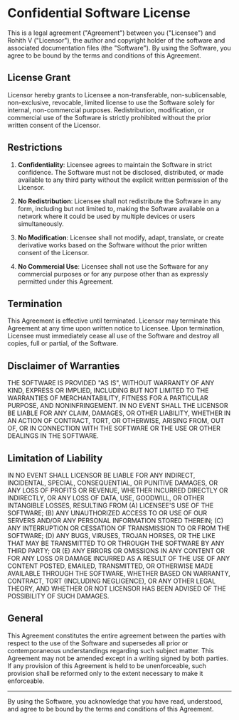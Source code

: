 # Confidential Software License

This is a legal agreement ("Agreement") between you ("Licensee") and Rohith V ("Licensor"), the author and copyright holder of the software and associated documentation files (the "Software"). By using the Software, you agree to be bound by the terms and conditions of this Agreement.

## License Grant

Licensor hereby grants to Licensee a non-transferable, non-sublicensable, non-exclusive, revocable, limited license to use the Software solely for internal, non-commercial purposes. Redistribution, modification, or commercial use of the Software is strictly prohibited without the prior written consent of the Licensor.

## Restrictions

1. **Confidentiality**: Licensee agrees to maintain the Software in strict confidence. The Software must not be disclosed, distributed, or made available to any third party without the explicit written permission of the Licensor.

2. **No Redistribution**: Licensee shall not redistribute the Software in any form, including but not limited to, making the Software available on a network where it could be used by multiple devices or users simultaneously.

3. **No Modification**: Licensee shall not modify, adapt, translate, or create derivative works based on the Software without the prior written consent of the Licensor.

4. **No Commercial Use**: Licensee shall not use the Software for any commercial purposes or for any purpose other than as expressly permitted under this Agreement.

## Termination

This Agreement is effective until terminated. Licensor may terminate this Agreement at any time upon written notice to Licensee. Upon termination, Licensee must immediately cease all use of the Software and destroy all copies, full or partial, of the Software.

## Disclaimer of Warranties

THE SOFTWARE IS PROVIDED "AS IS", WITHOUT WARRANTY OF ANY KIND, EXPRESS OR IMPLIED, INCLUDING BUT NOT LIMITED TO THE WARRANTIES OF MERCHANTABILITY, FITNESS FOR A PARTICULAR PURPOSE, AND NONINFRINGEMENT. IN NO EVENT SHALL THE LICENSOR BE LIABLE FOR ANY CLAIM, DAMAGES, OR OTHER LIABILITY, WHETHER IN AN ACTION OF CONTRACT, TORT, OR OTHERWISE, ARISING FROM, OUT OF, OR IN CONNECTION WITH THE SOFTWARE OR THE USE OR OTHER DEALINGS IN THE SOFTWARE.

## Limitation of Liability

IN NO EVENT SHALL LICENSOR BE LIABLE FOR ANY INDIRECT, INCIDENTAL, SPECIAL, CONSEQUENTIAL, OR PUNITIVE DAMAGES, OR ANY LOSS OF PROFITS OR REVENUE, WHETHER INCURRED DIRECTLY OR INDIRECTLY, OR ANY LOSS OF DATA, USE, GOODWILL, OR OTHER INTANGIBLE LOSSES, RESULTING FROM (A) LICENSEE'S USE OF THE SOFTWARE; (B) ANY UNAUTHORIZED ACCESS TO OR USE OF OUR SERVERS AND/OR ANY PERSONAL INFORMATION STORED THEREIN; (C) ANY INTERRUPTION OR CESSATION OF TRANSMISSION TO OR FROM THE SOFTWARE; (D) ANY BUGS, VIRUSES, TROJAN HORSES, OR THE LIKE THAT MAY BE TRANSMITTED TO OR THROUGH THE SOFTWARE BY ANY THIRD PARTY; OR (E) ANY ERRORS OR OMISSIONS IN ANY CONTENT OR FOR ANY LOSS OR DAMAGE INCURRED AS A RESULT OF THE USE OF ANY CONTENT POSTED, EMAILED, TRANSMITTED, OR OTHERWISE MADE AVAILABLE THROUGH THE SOFTWARE, WHETHER BASED ON WARRANTY, CONTRACT, TORT (INCLUDING NEGLIGENCE), OR ANY OTHER LEGAL THEORY, AND WHETHER OR NOT LICENSOR HAS BEEN ADVISED OF THE POSSIBILITY OF SUCH DAMAGES.

## General

This Agreement constitutes the entire agreement between the parties with respect to the use of the Software and supersedes all prior or contemporaneous understandings regarding such subject matter. This Agreement may not be amended except in a writing signed by both parties. If any provision of this Agreement is held to be unenforceable, such provision shall be reformed only to the extent necessary to make it enforceable.

---

By using the Software, you acknowledge that you have read, understood, and agree to be bound by the terms and conditions of this Agreement.
